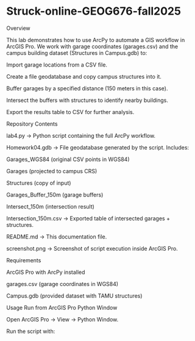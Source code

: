# Struck-online-GEOG676-fall2025
Overview

This lab demonstrates how to use ArcPy to automate a GIS workflow in ArcGIS Pro.
We work with garage coordinates (garages.csv) and the campus building dataset (Structures in Campus.gdb) to:

Import garage locations from a CSV file.

Create a file geodatabase and copy campus structures into it.

Buffer garages by a specified distance (150 meters in this case).

Intersect the buffers with structures to identify nearby buildings.

Export the results table to CSV for further analysis.

Repository Contents

lab4.py → Python script containing the full ArcPy workflow.

Homework04.gdb → File geodatabase generated by the script. Includes:

Garages_WGS84 (original CSV points in WGS84)

Garages (projected to campus CRS)

Structures (copy of input)

Garages_Buffer_150m (garage buffers)

Intersect_150m (intersection result)

Intersection_150m.csv → Exported table of intersected garages + structures.

README.md → This documentation file.

screenshot.png → Screenshot of script execution inside ArcGIS Pro.

Requirements

ArcGIS Pro with ArcPy installed

garages.csv (garage coordinates in WGS84)

Campus.gdb (provided dataset with TAMU structures)

Usage
Run from ArcGIS Pro Python Window

Open ArcGIS Pro → View → Python Window.

Run the script with:
